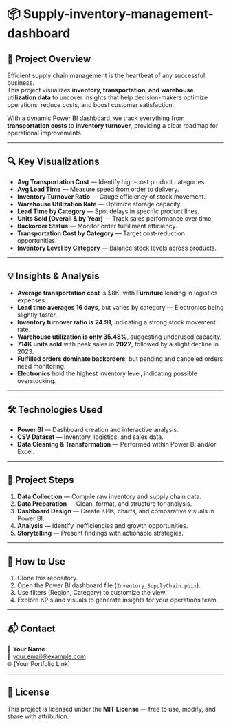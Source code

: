 # 📦 Supply-inventory-management-dashboard 

## 📖 Project Overview  
Efficient supply chain management is the heartbeat of any successful business.  
This project visualizes **inventory, transportation, and warehouse utilization data** to uncover insights that help decision-makers optimize operations, reduce costs, and boost customer satisfaction.  

With a dynamic Power BI dashboard, we track everything from **transportation costs** to **inventory turnover**, providing a clear roadmap for operational improvements.  

---

## 🔍 Key Visualizations  
- **Avg Transportation Cost** — Identify high-cost product categories.  
- **Avg Lead Time** — Measure speed from order to delivery.  
- **Inventory Turnover Ratio** — Gauge efficiency of stock movement.  
- **Warehouse Utilization Rate** — Optimize storage capacity.  
- **Lead Time by Category** — Spot delays in specific product lines.  
- **Units Sold (Overall & by Year)** — Track sales performance over time.  
- **Backorder Status** — Monitor order fulfillment efficiency.  
- **Transportation Cost by Category** — Target cost-reduction opportunities.  
- **Inventory Level by Category** — Balance stock levels across products.  

---

## 💡 Insights & Analysis  
- **Average transportation cost** is $8K, with **Furniture** leading in logistics expenses.  
- **Lead time averages 16 days**, but varies by category — Electronics being slightly faster.  
- **Inventory turnover ratio is 24.91**, indicating a strong stock movement rate.  
- **Warehouse utilization is only 35.48%**, suggesting underused capacity.  
- **714K units sold** with peak sales in **2022**, followed by a slight decline in 2023.  
- **Fulfilled orders dominate backorders**, but pending and canceled orders need monitoring.  
- **Electronics** hold the highest inventory level, indicating possible overstocking.  

---

## 🛠 Technologies Used  
- **Power BI** — Dashboard creation and interactive analysis.  
- **CSV Dataset** — Inventory, logistics, and sales data.  
- **Data Cleaning & Transformation** — Performed within Power BI and/or Excel.  

---

## 📂 Project Steps  
1. **Data Collection** — Compile raw inventory and supply chain data.  
2. **Data Preparation** — Clean, format, and structure for analysis.  
3. **Dashboard Design** — Create KPIs, charts, and comparative visuals in Power BI.  
4. **Analysis** — Identify inefficiencies and growth opportunities.  
5. **Storytelling** — Present findings with actionable strategies.  

---

## 🚀 How to Use  
1. Clone this repository.  
2. Open the Power BI dashboard file (`Inventory_SupplyChain.pbix`).  
3. Use filters (Region, Category) to customize the view.  
4. Explore KPIs and visuals to generate insights for your operations team.  

---

## 📬 Contact  
👤 **Your Name**  
📧 your.email@example.com  
🌐 [Your Portfolio Link]  

---

## 📜 License  
This project is licensed under the **MIT License** — free to use, modify, and share with attribution.  
